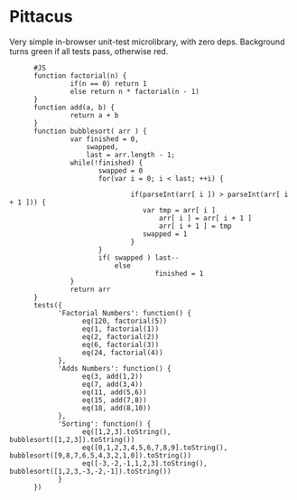 # Pittacus

Very simple in-browser unit-test microlibrary, with zero deps. Background turns green if all tests pass, otherwise red.


          #JS  
          function factorial(n) {
                   if(n == 0) return 1
                   else return n * factorial(n - 1)
          }
          function add(a, b) {
                   return a + b
          }
          function bubblesort( arr ) {
                   var finished = 0, 
                       swapped, 
                       last = arr.length - 1;
                   while(!finished) {
                          swapped = 0
                          for(var i = 0; i < last; ++i) {
 
                                  if(parseInt(arr[ i ]) > parseInt(arr[ i + 1 ])) {
                                     var tmp = arr[ i ]
                                         arr[ i ] = arr[ i + 1 ] 
                                         arr[ i + 1 ] = tmp
                                     swapped = 1
                                  }
                          }
                          if( swapped ) last--
                              else
                                        finished = 1 
                   } 
                   return arr
          }
          tests({
                'Factorial Numbers': function() {
                      eq(120, factorial(5)) 
                      eq(1, factorial(1)) 
                      eq(2, factorial(2)) 
                      eq(6, factorial(3)) 
                      eq(24, factorial(4)) 
                },
                'Adds Numbers': function() {
                      eq(3, add(1,2)) 
                      eq(7, add(3,4)) 
                      eq(11, add(5,6)) 
                      eq(15, add(7,8)) 
                      eq(18, add(8,10)) 
                },
                'Sorting': function() {
                      eq([1,2,3].toString(), bubblesort([1,2,3]).toString()) 
                      eq([0,1,2,3,4,5,6,7,8,9].toString(), bubblesort([9,8,7,6,5,4,3,2,1,0]).toString()) 
                      eq([-3,-2,-1,1,2,3].toString(), bubblesort([1,2,3,-3,-2,-1]).toString()) 
                }            
          }) 